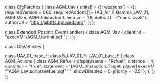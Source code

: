 class CfgPatches {
  class AGM_Uav {
    units[] = {};
    weapons[] = {};
    requiredVersion = 0.60;
    requiredAddons[] = {A3_Air_F_Gamma_UAV_01, AGM_Core, AGM_Interaction};
    version = 1.0;
    author[] = {"marc_book"};
    authorUrl = "http://jgbtl14.bplaced.net/";
  };
};

class Extended_PostInit_EventHandlers {
  class AGM_Uav {
    clientInit = "execVM '\AGM_Uav\init.sqf'";
  };
};

class CfgVehicles {

  class UAV_01_base_F;
	  class B_UAV_01_F: UAV_01_base_F {
			class AGM_Actions {
			  class AGM_Refuel {
				displayName = "Refuel";
				distance = 4;
				condition = "true";
				statement = "[AGM_Interaction_Target, player] execVM ""AGM_Uav\scripts\refuel.sqf"";";
				showDisabled = 0;
				priority = -2.5;
				};
			};
	  };
};
